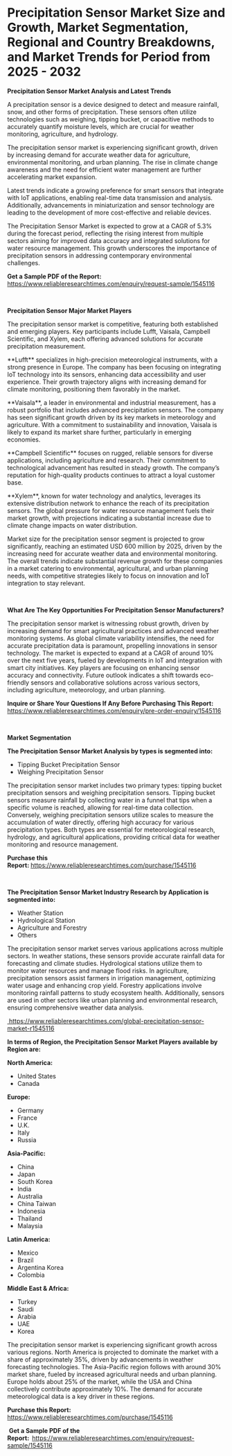 <p><h1>Precipitation Sensor Market Size and Growth, Market Segmentation, Regional and Country Breakdowns, and Market Trends for Period from 2025 -  2032</h1></p><p><strong>Precipitation Sensor Market Analysis and Latest Trends</strong></p>
<p><p>A precipitation sensor is a device designed to detect and measure rainfall, snow, and other forms of precipitation. These sensors often utilize technologies such as weighing, tipping bucket, or capacitive methods to accurately quantify moisture levels, which are crucial for weather monitoring, agriculture, and hydrology. </p><p>The precipitation sensor market is experiencing significant growth, driven by increasing demand for accurate weather data for agriculture, environmental monitoring, and urban planning. The rise in climate change awareness and the need for efficient water management are further accelerating market expansion. </p><p>Latest trends indicate a growing preference for smart sensors that integrate with IoT applications, enabling real-time data transmission and analysis. Additionally, advancements in miniaturization and sensor technology are leading to the development of more cost-effective and reliable devices. </p><p>The Precipitation Sensor Market is expected to grow at a CAGR of 5.3% during the forecast period, reflecting the rising interest from multiple sectors aiming for improved data accuracy and integrated solutions for water resource management. This growth underscores the importance of precipitation sensors in addressing contemporary environmental challenges.</p></p>
<p><strong>Get a Sample PDF of the Report:&nbsp;</strong> <a href="https://www.reliableresearchtimes.com/enquiry/request-sample/1545116?utm_campaign=2740&utm_medium=2&utm_source=Github&utm_content=ia&utm_term=16042025&utm_id=precipitation-sensor">https://www.reliableresearchtimes.com/enquiry/request-sample/1545116</a></p>
<p>&nbsp;</p>
<p><strong>Precipitation Sensor Major Market Players</strong></p>
<p><p>The precipitation sensor market is competitive, featuring both established and emerging players. Key participants include Lufft, Vaisala, Campbell Scientific, and Xylem, each offering advanced solutions for accurate precipitation measurement.</p><p>**Lufft** specializes in high-precision meteorological instruments, with a strong presence in Europe. The company has been focusing on integrating IoT technology into its sensors, enhancing data accessibility and user experience. Their growth trajectory aligns with increasing demand for climate monitoring, positioning them favorably in the market.</p><p>**Vaisala**, a leader in environmental and industrial measurement, has a robust portfolio that includes advanced precipitation sensors. The company has seen significant growth driven by its key markets in meteorology and agriculture. With a commitment to sustainability and innovation, Vaisala is likely to expand its market share further, particularly in emerging economies.</p><p>**Campbell Scientific** focuses on rugged, reliable sensors for diverse applications, including agriculture and research. Their commitment to technological advancement has resulted in steady growth. The company’s reputation for high-quality products continues to attract a loyal customer base.</p><p>**Xylem**, known for water technology and analytics, leverages its extensive distribution network to enhance the reach of its precipitation sensors. The global pressure for water resource management fuels their market growth, with projections indicating a substantial increase due to climate change impacts on water distribution.</p><p>Market size for the precipitation sensor segment is projected to grow significantly, reaching an estimated USD 600 million by 2025, driven by the increasing need for accurate weather data and environmental monitoring. The overall trends indicate substantial revenue growth for these companies in a market catering to environmental, agricultural, and urban planning needs, with competitive strategies likely to focus on innovation and IoT integration to stay relevant.</p></p>
<p>&nbsp;</p>
<p><strong>What Are The Key Opportunities For Precipitation Sensor Manufacturers?</strong></p>
<p><p>The precipitation sensor market is witnessing robust growth, driven by increasing demand for smart agricultural practices and advanced weather monitoring systems. As global climate variability intensifies, the need for accurate precipitation data is paramount, propelling innovations in sensor technology. The market is expected to expand at a CAGR of around 10% over the next five years, fueled by developments in IoT and integration with smart city initiatives. Key players are focusing on enhancing sensor accuracy and connectivity. Future outlook indicates a shift towards eco-friendly sensors and collaborative solutions across various sectors, including agriculture, meteorology, and urban planning.</p></p>
<p><strong>Inquire or Share Your Questions If Any Before Purchasing This Report:</strong> <a href="https://www.reliableresearchtimes.com/enquiry/pre-order-enquiry/1545116?utm_campaign=2740&utm_medium=2&utm_source=Github&utm_content=ia&utm_term=16042025&utm_id=precipitation-sensor">https://www.reliableresearchtimes.com/enquiry/pre-order-enquiry/1545116</a></p>
<p>&nbsp;</p>
<p><strong>Market Segmentation</strong></p>
<p><strong>The Precipitation Sensor Market Analysis by types is segmented into:</strong></p>
<p><ul><li>Tipping Bucket Precipitation Sensor</li><li>Weighing Precipitation Sensor</li></ul></p>
<p><p>The precipitation sensor market includes two primary types: tipping bucket precipitation sensors and weighing precipitation sensors. Tipping bucket sensors measure rainfall by collecting water in a funnel that tips when a specific volume is reached, allowing for real-time data collection. Conversely, weighing precipitation sensors utilize scales to measure the accumulation of water directly, offering high accuracy for various precipitation types. Both types are essential for meteorological research, hydrology, and agricultural applications, providing critical data for weather monitoring and resource management.</p></p>
<p><strong>Purchase this Report:&nbsp;</strong><a href="https://www.reliableresearchtimes.com/purchase/1545116?utm_campaign=2740&utm_medium=2&utm_source=Github&utm_content=ia&utm_term=16042025&utm_id=precipitation-sensor">https://www.reliableresearchtimes.com/purchase/1545116</a></p>
<p>&nbsp;</p>
<p><strong>The Precipitation Sensor Market Industry Research by Application is segmented into:</strong></p>
<p><ul><li>Weather Station</li><li>Hydrological Station</li><li>Agriculture and Forestry</li><li>Others</li></ul></p>
<p><p>The precipitation sensor market serves various applications across multiple sectors. In weather stations, these sensors provide accurate rainfall data for forecasting and climate studies. Hydrological stations utilize them to monitor water resources and manage flood risks. In agriculture, precipitation sensors assist farmers in irrigation management, optimizing water usage and enhancing crop yield. Forestry applications involve monitoring rainfall patterns to study ecosystem health. Additionally, sensors are used in other sectors like urban planning and environmental research, ensuring comprehensive weather data analysis.</p></p>
<p><a href="https://www.reliableresearchtimes.com/global-precipitation-sensor-market-r1545116?utm_campaign=2740&utm_medium=2&utm_source=Github&utm_content=ia&utm_term=16042025&utm_id=precipitation-sensor">&nbsp;https://www.reliableresearchtimes.com/global-precipitation-sensor-market-r1545116</a></p>
<p><strong>In terms of Region, the Precipitation Sensor Market Players available by Region are:</strong></p>
<p>
    <p> <strong> North America: </strong>
        <ul>
            <li>United States</li>
            <li>Canada</li>
        </ul>
        </p> 
    <p> <strong> Europe: </strong>
        <ul>
            <li>Germany</li>
            <li>France</li>
            <li>U.K.</li>
            <li>Italy</li>
            <li>Russia</li>
        </ul>
        </p> 
    <p> <strong> Asia-Pacific: </strong>
        <ul>
            <li>China</li>
            <li>Japan</li>
            <li>South Korea</li>
            <li>India</li>
            <li>Australia</li>
            <li>China Taiwan</li>
            <li>Indonesia</li>
            <li>Thailand</li>
            <li>Malaysia</li>
        </ul>
        </p> 
    <p> <strong> Latin America: </strong>
        <ul>
            <li>Mexico</li>
            <li>Brazil</li>
            <li>Argentina Korea</li>
            <li>Colombia</li>
        </ul>
        </p> 
    <p> <strong> Middle East & Africa: </strong>
        <ul>
            <li>Turkey</li>
            <li>Saudi</li>
            <li>Arabia</li>
            <li>UAE</li>
            <li>Korea</li>
        </ul>
    </p>
    </p>
<p><p>The precipitation sensor market is experiencing significant growth across various regions. North America is projected to dominate the market with a share of approximately 35%, driven by advancements in weather forecasting technologies. The Asia-Pacific region follows with around 30% market share, fueled by increased agricultural needs and urban planning. Europe holds about 25% of the market, while the USA and China collectively contribute approximately 10%. The demand for accurate meteorological data is a key driver in these regions.</p></p>
<p><strong>Purchase this Report: </strong><a href="https://www.reliableresearchtimes.com/purchase/1545116?utm_campaign=2740&utm_medium=2&utm_source=Github&utm_content=ia&utm_term=16042025&utm_id=precipitation-sensor">https://www.reliableresearchtimes.com/purchase/1545116</a></p>
<p>&nbsp;<strong>Get a Sample PDF of the Report:&nbsp;&nbsp;</strong><a href="https://www.reliableresearchtimes.com/enquiry/request-sample/1545116?utm_campaign=2740&utm_medium=2&utm_source=Github&utm_content=ia&utm_term=16042025&utm_id=precipitation-sensor">https://www.reliableresearchtimes.com/enquiry/request-sample/1545116</a></p>
<p><strong></strong></p>
<p><p></p><p></p><p></p></p>